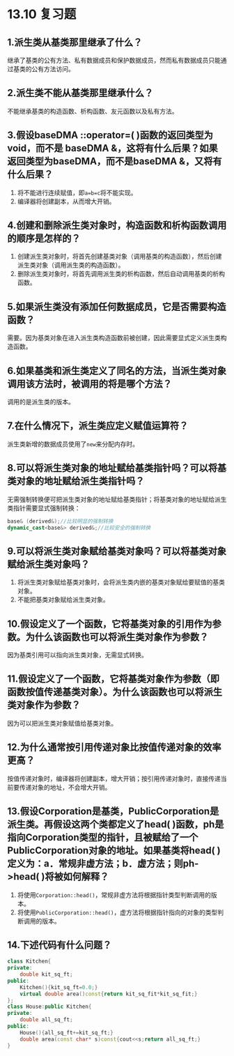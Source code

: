 # 13.10 复习题

## 1.派生类从基类那里继承了什么？

继承了基类的公有方法、私有数据成员和保护数据成员，然而私有数据成员只能通过基类的公有方法访问。



## 2.派生类不能从基类那里继承什么？

不能继承基类的构造函数、析构函数、友元函数以及私有方法。



## 3.假设baseDMA ::operator=( )函数的返回类型为void，而不是 baseDMA &，这将有什么后果？如果返回类型为baseDMA，而不是baseDMA &，又将有什么后果？

1. 将不能进行连续赋值，即`a=b=c`将不能实现。
2. 编译器将创建副本，从而增大开销。



## 4.创建和删除派生类对象时，构造函数和析构函数调用的顺序是怎样的？

1. 创建派生类对象时，将首先创建基类对象（调用基类的构造函数），然后创建派生类对象（调用派生类的构造函数）。
2. 删除派生类对象时，将首先调用派生类的析构函数，然后自动调用基类的析构函数。



## 5.如果派生类没有添加任何数据成员，它是否需要构造函数？ 

需要。因为基类对象在进入派生类构造函数前被创建，因此需要显式定义派生类构造函数。



## 6.如果基类和派生类定义了同名的方法，当派生类对象调用该方法时，被调用的将是哪个方法？ 

调用的是派生类的版本。



## 7.在什么情况下，派生类应定义赋值运算符？ 

派生类新增的数据成员使用了`new`来分配内存时。



## 8.可以将派生类对象的地址赋给基类指针吗？可以将基类对象的地址赋给派生类指针吗？ 

无需强制转换便可把派生类对象的地址赋给基类指针；将基类对象的地址赋给派生类指针需要显式强制转换：

```c++
base& (derived&);//比较明显的强制转换
dynamic_cast<base&> derived&;//比较安全的强制转换
```



## 9.可以将派生类对象赋给基类对象吗？可以将基类对象赋给派生类对象吗？

1. 将派生类对象赋给基类对象时，会将派生类内嵌的基类对象赋给要赋值的基类对象。
2. 不能把基类对象赋给派生类对象。



## 10.假设定义了一个函数，它将基类对象的引用作为参数。为什么该函数也可以将派生类对象作为参数？ 

因为基类引用可以指向派生类对象，无需显式转换。



## 11.假设定义了一个函数，它将基类对象作为参数（即函数按值传递基类对象）。为什么该函数也可以将派生类对象作为参数？ 

因为可以把派生类对象赋值给基类对象。



## 12.为什么通常按引用传递对象比按值传递对象的效率更高？ 

按值传递对象时，编译器将创建副本，增大开销；按引用传递对象时，直接传递当前要传递对象的地址，不会增大开销。



## 13.假设Corporation是基类，PublicCorporation是派生类。再假设这两个类都定义了head( )函数，ph是指向Corporation类型的指针，且被赋给了一个PublicCorporation对象的地址。如果基类将head( )定义为：a．常规非虚方法；b．虚方法；则ph->head( )将被如何解释？

1.  将使用`Corporation::head()`，常规非虚方法将根据指针类型判断调用的版本。
2. 将使用`PublicCorporation::head()`，虚方法将根据指针指向的对象的类型判断调用的版本。



## 14.下述代码有什么问题？

```c++
class Kitchen{
private:
    double kit_sq_ft;
public:
    Kitchen(){kit_sq_ft=0.0;}
    virtual double area()const{return kit_sq_fit*kit_sq_fit;}
};
class House:public Kitchen{
private:
    double all_sq_ft;
public:
    House(){all_sq_ft+=kit_sq_ft;}
    double area(const char* s)const{cout<<s;return all_sq_ft;}
}
```





















